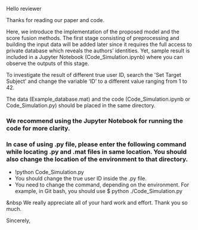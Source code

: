 Hello reviewer

Thanks for reading our paper and code.

Here, we introduce the implementation of the proposed model and the score fusion methods. The first stage consisting of preprocessing 
and building the input data will be added later since it requires the full access to private database which reveals the authors’ identities. 
Yet, sample result is included in a Jupyter Notebook (Code_Simulation.ipynb) where you can observe the outputs of this stage.

To investigate the result of different true user ID, search the 'Set Target Subject' and change the variable ‘ID’ to a different 
value ranging from 1 to 42. 

The data (Example_database.mat) and the code (Code_Simulation.ipynb or Code_Simulation.py) should be placed in the same directory.


### We recommend using the Jupyter Notebook for running the code for more clarity.

### In case of using .py file, please enter the following command while locating .py and .mat files in same location. You should also change the location of the environment to that directory.
   - !python Code_Simulation.py
   - You should change the true user ID inside the .py file.
   - You need to change the command, depending on the environment. For example, in Git bash, you should use $ python ./Code_Simulation.py

&nbsp
We really appreciate all of your hard work and effort. Thank you so much.


Sincerely,
